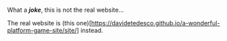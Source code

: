 What a _**joke**_, this is not the real website...

The real website is (this one)[https://davidetedesco.github.io/a-wonderful-platform-game-site/site/] instead.
